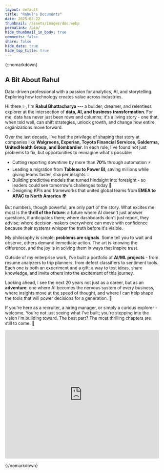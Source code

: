 ```yaml
---
layout: default
title: "Rahul's Documents"
date: 2025-08-22
thumbnail: /assets/images/doc.webp
permalink: /bio/
hide_thumbnail_in_body: true
comments: false
share: false
hide_date: true
hide_top_title: true
---
```


{::nomarkdown}
<!-- ===== HERO ===== -->
<section class="impactful-hero">
  <div class="impactful-hero__inner">
    <h1>A Bit About Rahul</h1>
    <p>Data-driven professional with a passion for analytics, AI, and storytelling. Exploring how technology creates value across industries.</p>
  </div>
</section>

Hi there ✨, I'm **Rahul Bhattacharya** --- a builder, dreamer, and relentless explorer at the intersection of **data, AI, and business transformation**. For me, data has never just been rows and columns; it's a living story - one that, when told well, can shift strategies, unlock growth, and change how entire organizations move forward.

Over the last decade, I've had the privilege of shaping that story at companies like **Walgreens, Experian, Toyota Financial Services, Galderma, UnitedHealth Group, and Bombardier**. In each role, I've found not just problems to fix, but opportunities to reimagine what's possible:
- Cutting reporting downtime by more than **70%** through automation ⚡
- Leading a migration from **Tableau to Power BI**, saving millions while giving teams faster, sharper insights 💡
- Building predictive models that turned hindsight into foresight - so leaders could see tomorrow's challenges today 🔮
- Designing KPIs and frameworks that united global teams from **EMEA to APAC to North America** 🌍

But numbers, though powerful, are only part of the story. What excites me most is the **thrill of the future**: a future where AI doesn't just answer questions, it anticipates them; where dashboards don't just report, they advise; where decision-makers everywhere can move with confidence because their systems whisper the truth before it's visible.

My philosophy is simple: **problems are signals**. Some tell you to wait and observe, others demand immediate action. The art is knowing the difference, and the joy is in solving them in ways that inspire trust.

Outside of my enterprise work, I've built a portfolio of **AI/ML projects** - from resume analyzers to trip planners, from defect classifiers to sentiment tools. Each one is both an experiment and a gift: a way to test ideas, share knowledge, and invite others into the excitement of this journey.

Looking ahead, I see the next 20 years not just as a career, but as an **adventure**: one where AI becomes the nervous system of every business, where insights move at the speed of thought, and where I can help shape the tools that will power decisions for a generation. 🚀

If you're here as a recruiter, a hiring manager, or simply a curious explorer - welcome. You're not just seeing what I've built; you're stepping into the vision I'm building toward. The best part? The most thrilling chapters are still to come. 🌌



<style>
  details { border: 1px solid #e5e7eb; border-radius: 8px; padding: .75rem 1rem; margin: .75rem 0; background:#fff; }
  details[open] { box-shadow: 0 2px 10px rgba(0,0,0,.05); }
  summary { cursor: pointer; font-weight: 600; outline: none; }
  summary::-webkit-details-marker { display: none; }
  summary::after { content:"▾"; float:right; transition: transform .2s ease; }
  details[open] summary::after { transform: rotate(180deg); }
  details > div { margin-top: .75rem; }

  /* Locker form – left aligned, premium look, B/W button */
  #login-form { margin-top: 1.25rem; max-width: 520px; }
  #login-form p { margin: 0 0 .5rem 0; }
  #passwordInput {
    width: 100%;
    padding: .75rem 1rem;
    border: 1px solid #d1d5db;
    border-radius: .5rem;
    font-size: 1rem;
    outline: none;
    transition: box-shadow .2s, border-color .2s;
  }
  #passwordInput:focus {
    border-color: #717172;
    box-shadow: 0 0 0 3px rgba(0,0,0,.08);
  }
  #login-form button {
    margin-top: .75rem;
    padding: .6rem 1.1rem;
    font-weight: 600;
    border-radius: .5rem;
    border: 1px solid #A8A8A8;
    background: #717172;
    color: #fff;
    cursor: pointer;
    transition: filter .15s ease, background .15s ease, color .15s ease;
  }
  #login-form button:hover { filter: brightness(0.9); }
  #login-form button:active { filter: brightness(0.8); }
  #error-msg { margin-top: .5rem; color: #dc2626; }
</style>



<script>
  const PASSWORD = "713";

  function checkPassword() {
    const input = document.getElementById("passwordInput").value.trim();
    if (input === PASSWORD) {
      document.getElementById("locker-container").style.display = "block";
      document.getElementById("login-form").style.display = "none";
    } else {
      document.getElementById("error-msg").textContent = "Incorrect password!";
    }
  }
</script>


  <div class="emf-frame">
    <iframe
      src="https://www.emailmeform.com/builder/form/51b1w1dDfW07xN1a6"
      title="Contact Form"
      loading="lazy"
      frameborder="0"
      scrolling="no"
      width="100%"
      height="420">
    </iframe>
  </div>





{:/nomarkdown}
